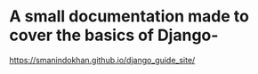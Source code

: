 # A small documentation  made to cover the basics of Django-  
https://smanindokhan.github.io/django_guide_site/
